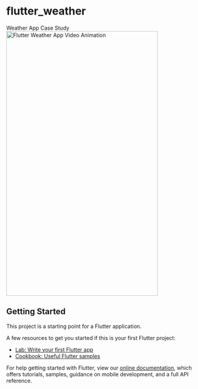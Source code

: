 # flutter_weather

Weather App Case Study 
<img src="https://github.com/vimask/flutter_weather/blob/master/screenshots/weather_app.gif" alt="Flutter Weather App Video Animation" height="700" width="400">
## Getting Started

This project is a starting point for a Flutter application.

A few resources to get you started if this is your first Flutter project:

- [Lab: Write your first Flutter app](https://flutter.io/docs/get-started/codelab)
- [Cookbook: Useful Flutter samples](https://flutter.io/docs/cookbook)

For help getting started with Flutter, view our 
[online documentation](https://flutter.io/docs), which offers tutorials, 
samples, guidance on mobile development, and a full API reference.
